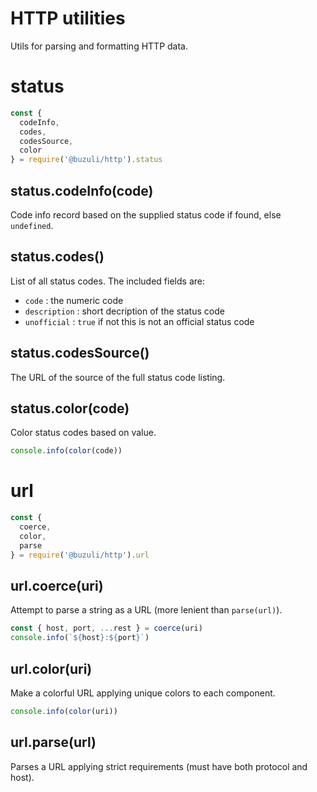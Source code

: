 # HTTP utilities

Utils for parsing and formatting HTTP data.

# status

```javascript
const {
  codeInfo,
  codes,
  codesSource,
  color
} = require('@buzuli/http').status
```

## status.codeInfo(code)

Code info record based on the supplied status code if found, else `undefined`.

## status.codes()

List of all status codes. The included fields are:
- `code` : the numeric code
- `description` : short decription of the status code
- `unofficial` : `true` if not this is not an official status code

## status.codesSource()

The URL of the source of the full status code listing.

## status.color(code)

Color status codes based on value.

```javascript
console.info(color(code))
```

# url

```javascript
const {
  coerce,
  color,
  parse
} = require('@buzuli/http').url
```

## url.coerce(uri)

Attempt to parse a string as a URL (more lenient than `parse(url)`).

```javascript
const { host, port, ...rest } = coerce(uri)
console.info(`${host}:${port}`)
```

## url.color(uri)

Make a colorful URL applying unique colors to each component.

```javascript
console.info(color(uri))
```

## url.parse(url)

Parses a URL applying strict requirements (must have both protocol and host).
